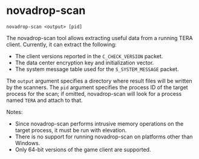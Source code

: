 # novadrop-scan

```text
novadrop-scan <output> [pid]
```

The novadrop-scan tool allows extracting useful data from a running TERA client.
Currently, it can extract the following:

* The client versions reported in the `C_CHECK_VERSION` packet.
* The data center encryption key and initialization vector.
* The system message table used for the `S_SYSTEM_MESSAGE` packet.

The `output` argument specifies a directory where result files will be written
by the scanners. The `pid` argument specifies the process ID of the target
process for the scan; if omitted, novadrop-scan will look for a process named
`TERA` and attach to that.

Notes:

* Since novadrop-scan performs intrusive memory operations on the target
  process, it must be run with elevation.
* There is no support for running novadrop-scan on platforms other than Windows.
* Only 64-bit versions of the game client are supported.
